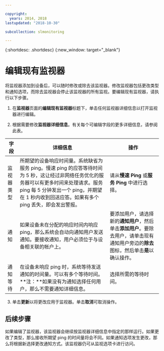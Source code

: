 ```yaml
---

copyright:
  years: 2014, 2018
lastupdated: "2018-10-30"

subcollection: slmonitoring

---
```


{:shortdesc: .shortdesc}
{:new_window: target="_blank"}

# 编辑现有监视器
将监视器添加到设备后，可以随时修改或除去该监视器。修改监视器包括更改类型和通知选项，而除去监视器会停止该监视器的所有监视。要编辑现有监视器，请执行以下步骤。

1. 在**监视器**页面的**编辑现有监视器**标题下，单击任何监视器详细信息以打开监视器进行编辑。

2. 根据需要修改**监视器详细信息**。有关每个可编辑字段的更多详细信息，请参阅此表。

|字段|详细信息|操作|
|---|---|---|
|监视器类型|所期望的设备响应时间量。系统缺省为服务 ping。慢速 ping 的应答等待时间为 5 秒，这让经过非网络任务优化的服务器可以有更多时间来处理请求。服务 ping 每 5 分钟发出一个 ping，并期望在 1 秒内收到回送应答。如果有多个 ping 丢失，即会发出警报。|请从**慢速 Ping** 或**服务 Ping** 中进行选择。|
|通知| 如果设备未在分配的响应时间内响应 ping，那么系统会自动向通知用户发送通知。要接收通知，用户必须位于与设备相关联的帐户上。|要添加用户，请选择新的**通知用户**，然后单击**添加用户**。要除去用户，请单击现有通知用户旁边的**除去**图标，然后单击**是**以确认操作。|
|通知等待|在设备未响应 ping 时，系统等待发送通知的时间量。可以有多个等待时间。**注：**如果没有为通知选择任何用户，那么不需要通知详细信息。|选择所需的等待时间。|

3. 单击**更新**以将更改应用于监视器。单击**取消**可取消操作。

## 后续步骤

如果编辑了监视器，该监视器会继续按监视器详细信息中指定的那样运行。如果更改了类型，那么接收所期望 ping 的时间量将会不同。如果通知选项发生更改，那么将根据新选择更改通知方式。该监视器仍可从监视选项卡进行访问。
